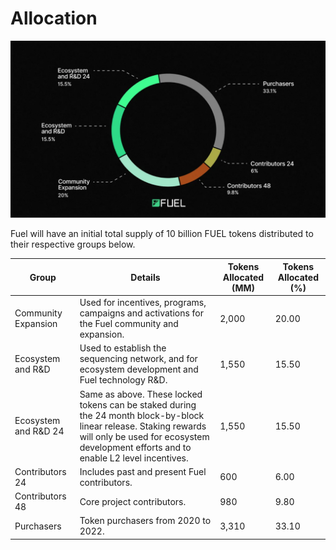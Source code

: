 # Allocation

![allocation](https://raw.githubusercontent.com/FuelLabs/fuel-token-overview/refs/heads/main/assets/allocation.png)

Fuel will have an initial total supply of 10 billion FUEL tokens distributed to their respective groups below.

| Group                | Details                                                                                                                                                                                                    | Tokens Allocated (MM) | Tokens Allocated (%) |
|----------------------|------------------------------------------------------------------------------------------------------------------------------------------------------------------------------------------------------------|-----------------------|----------------------|
| Community Expansion  | Used for incentives, programs, campaigns and activations for the Fuel community and expansion.                                                                                                             | 2,000                 | 20.00                |
| Ecosystem and R&D    | Used to establish the sequencing network, and for ecosystem development and Fuel technology R&D.                                                                                                           | 1,550                 | 15.50                |
| Ecosystem and R&D 24 | Same as above. These locked tokens can be staked during the 24 month block-by-block linear release. Staking rewards will only be used for ecosystem development efforts and to enable L2 level incentives. | 1,550                 | 15.50                |
| Contributors 24      | Includes past and present Fuel contributors.                                                                                                                                                               | 600                   | 6.00                 |
| Contributors 48      | Core project contributors.                                                                                                                                                                                 | 980                   | 9.80                 |
| Purchasers           | Token purchasers from 2020 to 2022.                                                                                                                                                                        | 3,310                 | 33.10                |
